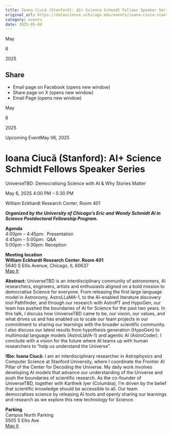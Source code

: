 ```yaml
---
title: Ioana Ciucă (Stanford): AI+ Science Schmidt Fellows Speaker Series – DSI
original_url: https://datascience.uchicago.edu/events/ioana-ciuca-stanford-ai-science-schmidt-fellows-speaker-series
category: events
date: 2025-05-04
---
```


May

6

2025

## Share

* Email page on Facebook (opens new window)
* Share page on X (opens new window)
* Email Page (opens new window)

<!-- Table-like structure detected -->

May

6

2025

Upcoming EventMay 06, 2025

# Ioana Ciucă (Stanford): AI+ Science Schmidt Fellows Speaker Series

UniverseTBD: Democratising Science with AI & Why Stories Matter

May 6, 2025 4:00 PM – 5:30 PM

William Eckhardt Research Center, Room 401

***Organized by the University of Chicago’s Eric and Wendy Schmidt AI in Science Postdoctoral Fellowship Program.***

**Agenda**  
4:00pm – 4:45pm:  Presentation  
4:45pm – 5:00pm:  Q&A  
5:00pm – 5:30pm: Reception

**Meeting location**  
**William Eckhardt Research Center. Room 401**  
5640 S Ellis Avenue, Chicago, IL 60637  
[Map It](https://www.google.com/maps/place/William+Eckhardt+Research+Center/@41.7920793,-87.6018227,15z/data=!4m6!3m5!1s0x880e293ef43a7037:0x6f64c2dbdd6c40ae!8m2!3d41.7920793!4d-87.6018227!16s%2Fg%2F11b6gh6_mk?entry=ttu)

**Abstract:** UniverseTBD is an interdisciplinary community of astronomers, AI researchers, engineers, artists and enthusiasts aligned on a bold mission to democratise Science for everyone. From releasing the first large language model in Astronomy, AstroLLaMA-1, to the AI-enabled literature discovery tool Pathfinder, and through our research with AstroPT and HypoGen, our team has pushed the boundaries of AI for Science for the past two years. In this talk, I discuss how UniverseTBD came to be, our vision, our values, and what drives us and has enabled us to scale our team projects in our commitment to sharing our learnings with the broader scientific community. I also discuss our latest results from hypothesis generation (HypoGen) to multimodal language models (AstroLlaVA-1) and agentic AI (AstroCoder). I conclude with a vision for the future where AI teams up with human researchers to “help us understand the Universe”.

**!Bio: Ioana Ciucă:** I am an interdisciplinary researcher in Astrophysics and Computer Science at Stanford University, where I coordinate the Frontier AI Pillar of the Center for Decoding the Universe. My daily work involves developing AI models that advance our understanding of the Universe and push the boundaries of scientific research. As the co-founder of UniverseTBD, together with Kartheik Iyer (Columbia), I’m driven by the belief that scientific knowledge should be accessible to all. Our team democratises science by releasing AI tools and openly sharing our learnings and research as we explore this new technology for Science.

**Parking**  
Campus North Parking  
5505 S Ellis Ave  
[Map It](https://www.google.com/maps/place/Campus+North+Parking/@41.794483,-87.5999728,15z/data=!4m6!3m5!1s0x880e293f903eb853:0xff1bea1f81ea92e7!8m2!3d41.794483!4d-87.5999728!16s%2Fg%2F1pp2x9221?entry=ttu)